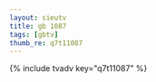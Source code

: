 ```yaml
--- 
layout: sieutv
title: gb 1087
tags: [gbtv]
thumb_re: q7t11087
---
```

{% include tvadv key="q7t11087" %} 
